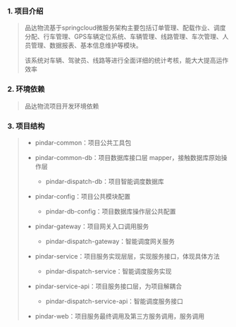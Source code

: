 ### 1. 项目介绍

> 品达物流基于springcloud微服务架构主要包括订单管理、配载作业、调度分配、行车管理、GPS车辆定位系统、车辆管理、线路管理、车次管理、人员管理、数据报表、基本信息维护等模块。
>
> 该系统对车辆、驾驶员、线路等进行全面详细的统计考核，能大大提高运作效率

### 2. 环境依赖

> 品达物流项目开发环境依赖

### 3. 项目结构

> - pindar-common：项目公共工具包
> - pindar-common-db：项目数据库接口层 mapper，接触数据库原始操作层
>   - pindar-dispatch-db：项目智能调度数据库
> - pindar-config：项目公共模块配置
>   - pindar-db-config：项目数据库操作层公共配置
> - pindar-gateway：项目网关入口调用服务
>   - pindar-dispatch-gateway：智能调度网关服务
>
> - pindar-service：项目服务实现层层，实现服务接口，体现具体方法
>   - pindar-dispatch-service：智能调度服务实现
> - pindar-service-api：项目服务接口层，为项目解耦合
>   - pindar-dispatch-service-api：智能调度服务接口
> - pindar-web：项目服务最终调用及第三方服务调用，服务调用

